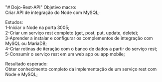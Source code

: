 "# Dojo-Rest-API" 
Objetivo macro:</br>
	Criar API de integração do Node com MySQL;</br>

Estudos:</br>
	1-Iniciar o Node na porta 3005;</br>
	2-Criar um serviço rest completo (get, post, put, update, delete);</br>
	3-Aprender a instalar e configurar os complementos de integração com MySQL ou MariaDB;</br>
	4-Criar rotinas de iteração com o banco de dados a partir do serviço rest;</br>
	5-Consumir o serviço rest em um web app ou app mobile;</br>

Resultado esperado:</br>
	Obter conhecimento completo da implementação de um serviço rest com Node e MySQL;

